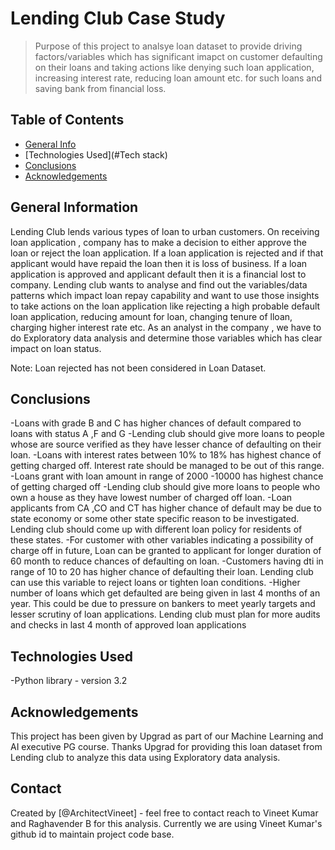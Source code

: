 # Lending Club Case Study
> Purpose of this project to analsye loan dataset to provide driving factors/variables which has significant imapct on customer defaulting on their loans and taking actions like denying such loan application, increasing interest rate, reducing loan amount etc. for such loans and saving bank from financial loss. 


## Table of Contents
* [General Info](#general-information)
* [Technologies Used](#Tech stack)
* [Conclusions](#conclusions)
* [Acknowledgements](#acknowledgements)

<!-- You can include any other section that is pertinent to your problem -->

## General Information
Lending Club lends various types of loan to urban customers. On receiving loan application , company has to make a decision to either approve the loan or reject the loan application. If a loan application is rejected and if that applicant would have repaid the loan then it is loss of business. If a loan application is approved and applicant default then it is a financial lost to company.
Lending club wants to analyse and find out the variables/data patterns which impact loan repay capability and want to use those insights to take actions on the loan application like rejecting a high probable default loan application, reducing amount for loan, changing tenure of lloan, charging higher interest rate etc.
As an analyst in the company , we have to do Exploratory data analysis and determine those variables which has clear impact on loan status.

Note: Loan rejected has not been considered in Loan Dataset.


<!-- You don't have to answer all the questions - just the ones relevant to your project. -->

## Conclusions
-Loans with grade B and C has higher chances of default compared to loans with status A ,F and G
-Lending club should give more loans to people whose are source verified as they have lesser chance of defaulting on their loan.
-Loans with interest rates between 10% to 18% has highest chance of getting charged off. Interest rate should be managed to be out of this range.
-Loans grant with loan amount in range of 2000 -10000 has highest chance of getting charged off
-Lending club should give more loans to people who own a house as they have  lowest number of charged off loan.
-Loan applicants from CA ,CO and CT has higher chance of default may be due to state economy or some other state specific reason to be investigated. Lending club should come up with different loan policy for residents of these states.
-For customer with other variables indicating a possibility of charge off in future, Loan can be granted to applicant for longer duration of 60 month to reduce chances of defaulting on loan.
-Customers having dti in range of 10 to 20 has higher chance of defaulting their loan. Lending club can use this variable to reject loans or tighten loan conditions. 
-Higher number of loans which get defaulted are being given in last 4 months of an year. This could be due to pressure on bankers to meet yearly targets and lesser scrutiny of loan applications. Lending club must plan for more audits and checks in last 4 month of approved loan applications
 

  

<!-- You don't have to answer all the questions - just the ones relevant to your project. -->


## Technologies Used

-Python library - version 3.2

<!-- As the libraries versions keep on changing, it is recommended to mention the version of library used in this project -->

## Acknowledgements
This project has been given by Upgrad as part of our Machine Learning and AI executive PG course. Thanks Upgrad for providing this loan dataset from Lending club to analyze this data using Exploratory data analysis.


## Contact
Created by [@ArchitectVineet] - feel free to contact reach to Vineet Kumar and Raghavender B for this analysis. Currently we are using Vineet Kumar's github id to maintain project code base.


<!-- Optional -->
<!-- ## License -->
<!-- This project is open source and available under the [... License](). -->

<!-- You don't have to include all sections - just the one's relevant to your project -->